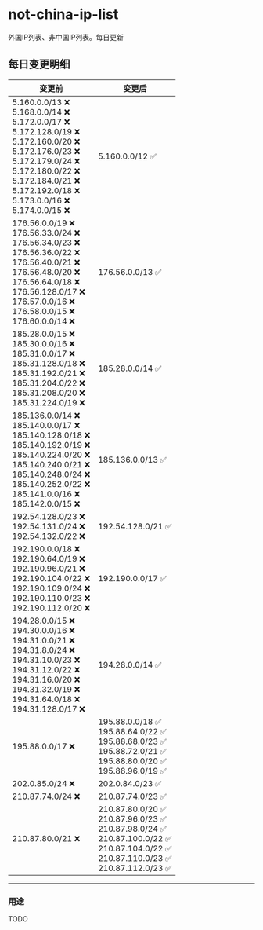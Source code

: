 # not-china-ip-list
外国IP列表、非中国IP列表。每日更新

每日变更明细
--------------------
|  变更前   | 变更后 |
|  ----  | ----  |
|  5.160.0.0/13 :x: <br> 5.168.0.0/14 :x: <br> 5.172.0.0/17 :x: <br> 5.172.128.0/19 :x: <br> 5.172.160.0/20 :x: <br> 5.172.176.0/23 :x: <br> 5.172.179.0/24 :x: <br> 5.172.180.0/22 :x: <br> 5.172.184.0/21 :x: <br> 5.172.192.0/18 :x: <br> 5.173.0.0/16 :x: <br> 5.174.0.0/15 :x: <br> | 5.160.0.0/12 :white_check_mark: | 
|  176.56.0.0/19 :x: <br> 176.56.33.0/24 :x: <br> 176.56.34.0/23 :x: <br> 176.56.36.0/22 :x: <br> 176.56.40.0/21 :x: <br> 176.56.48.0/20 :x: <br> 176.56.64.0/18 :x: <br> 176.56.128.0/17 :x: <br> 176.57.0.0/16 :x: <br> 176.58.0.0/15 :x: <br> 176.60.0.0/14 :x: <br> | 176.56.0.0/13 :white_check_mark: | 
|  185.28.0.0/15 :x: <br> 185.30.0.0/16 :x: <br> 185.31.0.0/17 :x: <br> 185.31.128.0/18 :x: <br> 185.31.192.0/21 :x: <br> 185.31.204.0/22 :x: <br> 185.31.208.0/20 :x: <br> 185.31.224.0/19 :x: <br> | 185.28.0.0/14 :white_check_mark: | 
|  185.136.0.0/14 :x: <br> 185.140.0.0/17 :x: <br> 185.140.128.0/18 :x: <br> 185.140.192.0/19 :x: <br> 185.140.224.0/20 :x: <br> 185.140.240.0/21 :x: <br> 185.140.248.0/24 :x: <br> 185.140.252.0/22 :x: <br> 185.141.0.0/16 :x: <br> 185.142.0.0/15 :x: <br> | 185.136.0.0/13 :white_check_mark: | 
|  192.54.128.0/23 :x: <br> 192.54.131.0/24 :x: <br> 192.54.132.0/22 :x: <br> | 192.54.128.0/21 :white_check_mark: | 
|  192.190.0.0/18 :x: <br> 192.190.64.0/19 :x: <br> 192.190.96.0/21 :x: <br> 192.190.104.0/22 :x: <br> 192.190.109.0/24 :x: <br> 192.190.110.0/23 :x: <br> 192.190.112.0/20 :x: <br> | 192.190.0.0/17 :white_check_mark: | 
|  194.28.0.0/15 :x: <br> 194.30.0.0/16 :x: <br> 194.31.0.0/21 :x: <br> 194.31.8.0/24 :x: <br> 194.31.10.0/23 :x: <br> 194.31.12.0/22 :x: <br> 194.31.16.0/20 :x: <br> 194.31.32.0/19 :x: <br> 194.31.64.0/18 :x: <br> 194.31.128.0/17 :x: <br> | 194.28.0.0/14 :white_check_mark: | 
|  195.88.0.0/17 :x:  | 195.88.0.0/18 :white_check_mark: <br> 195.88.64.0/22 :white_check_mark: <br> 195.88.68.0/23 :white_check_mark: <br> 195.88.72.0/21 :white_check_mark: <br> 195.88.80.0/20 :white_check_mark: <br> 195.88.96.0/19 :white_check_mark: <br>  | 
|  202.0.85.0/24 :x:  | 202.0.84.0/23 :white_check_mark: | 
|  210.87.74.0/24 :x:  | 210.87.74.0/23 :white_check_mark: | 
|  210.87.80.0/21 :x:  | 210.87.80.0/20 :white_check_mark: <br> 210.87.96.0/23 :white_check_mark: <br> 210.87.98.0/24 :white_check_mark: <br> 210.87.100.0/22 :white_check_mark: <br> 210.87.104.0/22 :white_check_mark: <br> 210.87.110.0/23 :white_check_mark: <br> 210.87.112.0/23 :white_check_mark: <br>  | 

--------------------
### 用途
TODO
